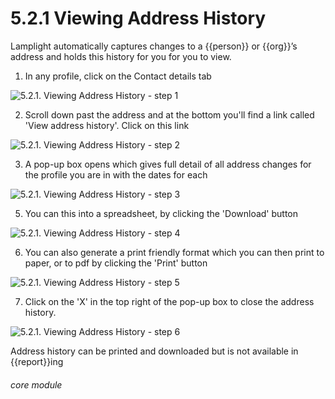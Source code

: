 # 5.2.1 Viewing Address History


Lamplight automatically captures changes to a {{person}} or {{org}}’s address and holds this history for you for you to view.

1. In any profile, click on the Contact details tab

![5.2.1. Viewing Address History - step 1](5.2.1._Viewing_Address_History_im_1.png)

2. Scroll down past the address and at the bottom you&#039;ll find a link called &#039;View address history&#039;. Click on this link

![5.2.1. Viewing Address History - step 2](5.2.1._Viewing_Address_History_im_2.png)

3. A pop-up box opens which gives full detail of all address changes for the profile you are in with the dates for each

![5.2.1. Viewing Address History - step 3](5.2.1._Viewing_Address_History_im_3.png)

5. You can this into a spreadsheet, by clicking the &#039;Download&#039; button

![5.2.1. Viewing Address History - step 4](5.2.1._Viewing_Address_History_im_4.png)

6. You can also generate a print friendly format which you can then print to paper, or to pdf by clicking the &#039;Print&#039; button

![5.2.1. Viewing Address History - step 5](5.2.1._Viewing_Address_History_im_5.png)

7. Click on the &#039;X&#039; in the top right of the pop-up box to close the address history.

![5.2.1. Viewing Address History - step 6](5.2.1._Viewing_Address_History_im_6.png)

Address history can be printed and downloaded but is not available in {{report}}ing


###### core module